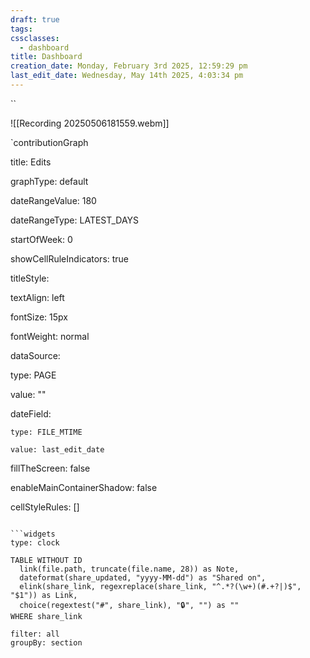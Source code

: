 ```yaml
---
draft: true
tags: 
cssclasses:
  - dashboard
title: Dashboard
creation_date: Monday, February 3rd 2025, 12:59:29 pm
last_edit_date: Wednesday, May 14th 2025, 4:03:34 pm
---
```


``

![[Recording 20250506181559.webm]]

`contributionGraph

title: Edits

graphType: default

dateRangeValue: 180

dateRangeType: LATEST_DAYS

startOfWeek: 0

showCellRuleIndicators: true

titleStyle:

  textAlign: left

  fontSize: 15px

  fontWeight: normal

dataSource:

  type: PAGE

  value: ""

  dateField:

    type: FILE_MTIME

    value: last_edit_date

fillTheScreen: false

enableMainContainerShadow: false

cellStyleRules: []

```

```widgets
type: clock
```

```dataview
TABLE WITHOUT ID
  link(file.path, truncate(file.name, 28)) as Note,
  dateformat(share_updated, "yyyy-MM-dd") as "Shared on", 
  elink(share_link, regexreplace(share_link, "^.*?(\w+)(#.+?|)$", "$1")) as Link,
  choice(regextest("#", share_link), "🔒", "") as ""
WHERE share_link
```
```todoist
filter: all
groupBy: section
```
